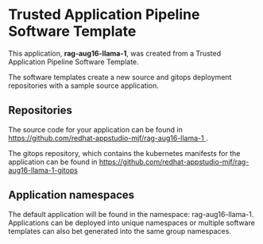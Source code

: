# Trusted Application Pipeline Software Template

This application, **rag-aug16-llama-1**, was created from a Trusted Application Pipeline Software Template.

The software templates create a new source and gitops deployment repositories with a sample source application. 

## Repositories

The source code for your application can be found in [https://github.com/redhat-appstudio-mjf/rag-aug16-llama-1 ](https://github.com/redhat-appstudio-mjf/rag-aug16-llama-1 ).
 
The gitops repository, which contains the kubernetes manifests for the application can be found in 
[https://github.com/redhat-appstudio-mjf/rag-aug16-llama-1-gitops ](https://github.com/redhat-appstudio-mjf/rag-aug16-llama-1-gitops ) 

## Application namespaces 

The default application will be found in the namespace: rag-aug16-llama-1. Applications can be deployed into unique namespaces or multiple software templates can also bet generated into the same group namespaces.  